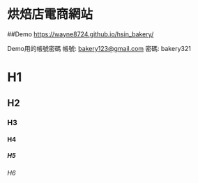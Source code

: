 # 烘焙店電商網站

##Demo
https://wayne8724.github.io/hsin_bakery/

Demo用的帳號密碼
帳號: bakery123@gmail.com
密碼: bakery321

# H1
## H2
### H3
#### H4
##### H5
###### H6
